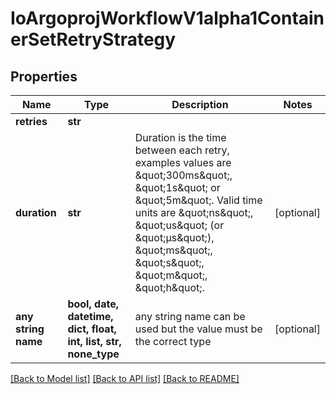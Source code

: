 # IoArgoprojWorkflowV1alpha1ContainerSetRetryStrategy


## Properties
Name | Type | Description | Notes
------------ | ------------- | ------------- | -------------
**retries** | **str** |  | 
**duration** | **str** | Duration is the time between each retry, examples values are \&quot;300ms\&quot;, \&quot;1s\&quot; or \&quot;5m\&quot;. Valid time units are \&quot;ns\&quot;, \&quot;us\&quot; (or \&quot;µs\&quot;), \&quot;ms\&quot;, \&quot;s\&quot;, \&quot;m\&quot;, \&quot;h\&quot;. | [optional] 
**any string name** | **bool, date, datetime, dict, float, int, list, str, none_type** | any string name can be used but the value must be the correct type | [optional]

[[Back to Model list]](../README.md#documentation-for-models) [[Back to API list]](../README.md#documentation-for-api-endpoints) [[Back to README]](../README.md)


